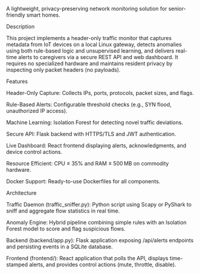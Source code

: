 A lightweight, privacy-preserving network monitoring solution for senior-friendly smart homes.

Description

This project implements a header-only traffic monitor that captures metadata from IoT devices on a local Linux gateway, detects anomalies using both rule-based logic and unsupervised learning, and delivers real-time alerts to caregivers via a secure REST API and web dashboard. It requires no specialized hardware and maintains resident privacy by inspecting only packet headers (no payloads).

Features

Header-Only Capture: Collects IPs, ports, protocols, packet sizes, and flags.

Rule-Based Alerts: Configurable threshold checks (e.g., SYN flood, unauthorized IP access).

Machine Learning: Isolation Forest for detecting novel traffic deviations.

Secure API: Flask backend with HTTPS/TLS and JWT authentication.

Live Dashboard: React frontend displaying alerts, acknowledgments, and device control actions.

Resource Efficient: CPU ≤ 35% and RAM ≤ 500 MB on commodity hardware.

Docker Support: Ready-to-use Dockerfiles for all components.

Architecture

Traffic Daemon (traffic_sniffer.py): Python script using Scapy or PyShark to sniff and aggregate flow statistics in real time.

Anomaly Engine: Hybrid pipeline combining simple rules with an Isolation Forest model to score and flag suspicious flows.

Backend (backend/app.py): Flask application exposing /api/alerts endpoints and persisting events in a SQLite database.

Frontend (frontend/): React application that polls the API, displays time-stamped alerts, and provides control actions (mute, throttle, disable).
